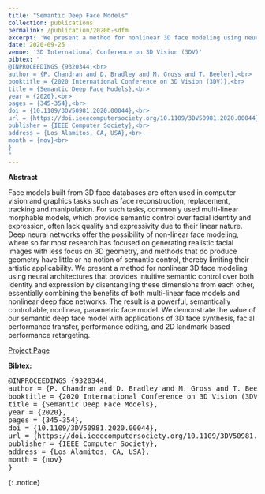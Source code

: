 ```yaml
---
title: "Semantic Deep Face Models"
collection: publications
permalink: /publication/2020b-sdfm
excerpt: 'We present a method for nonlinear 3D face modeling using neural architectures. [[Project Page]](https://studios.disneyresearch.com/2020/11/25/semantic-deep-face-models/)'
date: 2020-09-25
venue: '3D International Conference on 3D Vision (3DV)'
bibtex: "
@INPROCEEDINGS {9320344,<br>
author = {P. Chandran and D. Bradley and M. Gross and T. Beeler},<br>
booktitle = {2020 International Conference on 3D Vision (3DV)},<br>
title = {Semantic Deep Face Models},<br>
year = {2020},<br>
pages = {345-354},<br>
doi = {10.1109/3DV50981.2020.00044},<br>
url = {https://doi.ieeecomputersociety.org/10.1109/3DV50981.2020.00044},<br>
publisher = {IEEE Computer Society},<br>
address = {Los Alamitos, CA, USA},<br>
month = {nov}<br>
}
"
---
```


**Abstract**
<p>
Face models built from 3D face databases are often used in computer vision and graphics tasks such as face reconstruction, replacement, tracking and manipulation. For such tasks, commonly used multi-linear morphable models, which provide semantic control over facial identity and expression, often lack quality and expressivity due to their linear nature. Deep neural networks offer the possibility of non-linear face modeling, where so far most research has focused on generating realistic facial images with less focus on 3D geometry, and methods that do produce geometry have little or no notion of semantic control, thereby limiting their artistic applicability. We present a method for nonlinear 3D face modeling using neural architectures that provides intuitive semantic control over both identity and expression by disentangling these dimensions from each other, essentially combining the benefits of both multi-linear face models and nonlinear deep face networks. The result is a powerful, semantically controllable, nonlinear, parametric face model. We demonstrate the value of our semantic deep face model with applications of 3D face synthesis, facial performance transfer, performance editing, and 2D landmark-based performance retargeting.
</p>

[Project Page](https://studios.disneyresearch.com/2020/11/25/semantic-deep-face-models/)

**Bibtex:** 
<pre>
@INPROCEEDINGS {9320344,
author = {P. Chandran and D. Bradley and M. Gross and T. Beeler},
booktitle = {2020 International Conference on 3D Vision (3DV)},
title = {Semantic Deep Face Models},
year = {2020},
pages = {345-354},
doi = {10.1109/3DV50981.2020.00044},
url = {https://doi.ieeecomputersociety.org/10.1109/3DV50981.2020.00044},
publisher = {IEEE Computer Society},
address = {Los Alamitos, CA, USA},
month = {nov}
}
</pre>
{: .notice}